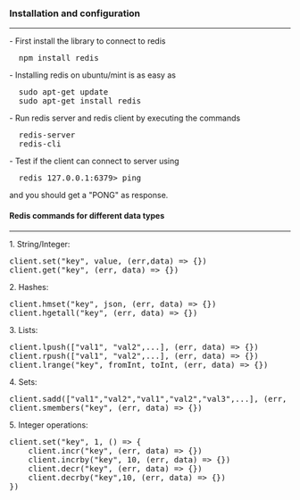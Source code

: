 <h3>Installation and configuration</h3>
<hr/>
- First install the library to connect to redis
<pre>
  npm install redis
</pre>
- Installing redis on ubuntu/mint is as easy as
<pre>
  sudo apt-get update
  sudo apt-get install redis
</pre>
- Run redis server and redis client by executing the commands
<pre>
  redis-server
  redis-cli
</pre>
- Test if the client can connect to server using
<pre>
  redis 127.0.0.1:6379> ping
</pre>
and you should get a "PONG" as response.

<h4>Redis commands for different data types</h4>
<hr>
1. String/Integer:
<pre>
client.set("key", value, (err,data) => {})
client.get("key", (err, data) => {})
</pre>
2. Hashes:
<pre>
client.hmset("key", json, (err, data) => {})
client.hgetall("key", (err, data) => {})
</pre>
3. Lists:
<pre>
client.lpush(["val1", "val2",...], (err, data) => {})
client.rpush(["val1", "val2",...], (err, data) => {})
client.lrange("key", fromInt, toInt, (err, data) => {})
</pre>
4. Sets:
<pre>
client.sadd(["val1","val2","val1","val2","val3",...], (err, data) => {})
client.smembers("key", (err, data) => {})
</pre>
5. Integer operations:
<pre>
client.set("key", 1, () => {
	client.incr("key", (err, data) => {})
    client.incrby("key", 10, (err, data) => {})
    client.decr("key", (err, data) => {})
    client.decrby("key",10, (err, data) => {})
})
</pre>